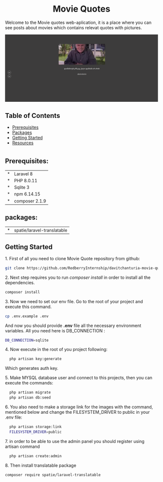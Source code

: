 <h1 style="text-align:center;">Movie Quotes</h1>

Welcome to the Movie quotes web-aplication, it is a place where you can see posts about movies which contains relevat quotes with pictures.

<img src="public/images/bidzo.png"/>

## Table of Contents

* [Prerequisites](#req)
* [Packages](#packages)
* [Getting Started](#gettingStarted)
* [Resources](#resources)

#
<h2 id="req">Prerequisites:</h2>

<table>
    <tr>
        <td>* </td>
        <td>Laravel 8</td>
    </tr>
    <tr>
        <td>* </td>
        <td>PHP 8.0.11</td>
    </tr>
    <tr>
        <td>* </td>
        <td>Sqlite 3</td>
    </tr>
    <tr>
        <td>*</td>
        <td>npm 6.14.15</td>
    </tr>
    <tr>
        <td>* </td>
        <td>composer 2.1.9</td>
    </tr>
</table>

<h2 id="packages">packages:</h2>

<table>
    <tr>
        <td>* </td>
        <td>spatie/laravel-translatable</td>
    </tr>
</table>

<h2 id="gettingStarted">Getting Started</h2>

1\. First of all you need to clone Movie Quote repository from github:
```sh
git clone https://github.com/RedberryInternship/davitchanturia-movie-quotes.git
```

2\. Next step requires you to run *composer install* in order to install all the dependencies.
```sh
composer install
```

3\. Now we need to set our env file. Go to the root of your project and execute this command.
```sh
cp .env.example .env
```

And now you should provide **.env** file all the necessary environment variables. All you need here is DB_CONNECTION :
```sh
DB_CONNECTION=sqlite
```

4\. Now execute in the root of you project following:
```sh
  php artisan key:generate
```
Which generates auth key.

5\. Make MYSQL database user and connect to this projects, then you can execute the commands: 
```sh
  php artisan migrate
  php artisan db:seed
```

6\. You also need to make a storage link for the images with the command, mentioned below and change the FILESYSTEM_DRIVER to public in your .env file:
```sh
  php artisan storage:link
  FILESYSTEM_DRIVER=public
```

7\. in order to be able to use the admin panel you should register using artisan command 
```sh
  php artisan create:admin
```

8\. Then install translatable package
```sh
composer require spatie/laravel-translatable
```

